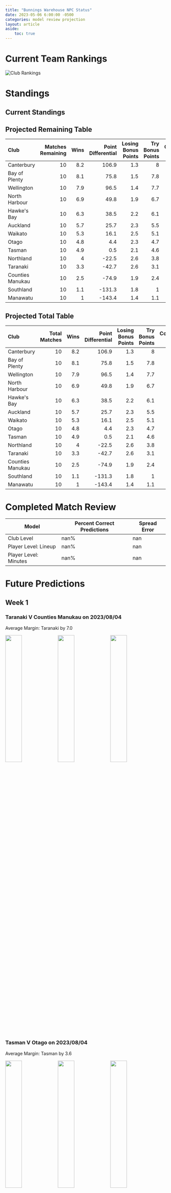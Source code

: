 ```yaml
---  
title: "Bunnings Warehouse NPC Status"  
date: 2023-05-06 6:00:00 -0500  
categories: model review projection  
layout: article  
aside:  
    toc: true  
---
```

# Current Team Rankings


![Club Rankings](plots/rankings_Bunnings-Warehouse-NPC-2023.png)
# Standings

## Current Standings






## Projected Remaining Table


| Club             |   Matches Remaining |   Wins |   Point Differential |   Losing Bonus Points |   Try Bonus Points |   Competition Points |
|:-----------------|--------------------:|-------:|---------------------:|----------------------:|-------------------:|---------------------:|
| Canterbury       |                  10 |    8.2 |                106.9 |                   1.3 |                8   |                 42.1 |
| Bay of Plenty    |                  10 |    8.1 |                 75.8 |                   1.5 |                7.8 |                 41.7 |
| Wellington       |                  10 |    7.9 |                 96.5 |                   1.4 |                7.7 |                 40.6 |
| North Harbour    |                  10 |    6.9 |                 49.8 |                   1.9 |                6.7 |                 36.3 |
| Hawke's Bay      |                  10 |    6.3 |                 38.5 |                   2.2 |                6.1 |                 33.5 |
| Auckland         |                  10 |    5.7 |                 25.7 |                   2.3 |                5.5 |                 30.8 |
| Waikato          |                  10 |    5.3 |                 16.1 |                   2.5 |                5.1 |                 28.7 |
| Otago            |                  10 |    4.8 |                  4.4 |                   2.3 |                4.7 |                 26.3 |
| Tasman           |                  10 |    4.9 |                  0.5 |                   2.1 |                4.6 |                 26.2 |
| Northland        |                  10 |    4   |                -22.5 |                   2.6 |                3.8 |                 22.3 |
| Taranaki         |                  10 |    3.3 |                -42.7 |                   2.6 |                3.1 |                 18.8 |
| Counties Manukau |                  10 |    2.5 |                -74.9 |                   1.9 |                2.4 |                 14   |
| Southland        |                  10 |    1.1 |               -131.3 |                   1.8 |                1   |                  7.1 |
| Manawatu         |                  10 |    1   |               -143.4 |                   1.4 |                1.1 |                  6.7 |



## Projected Total Table


| Club             |   Total Matches |   Wins |   Point Differential |   Losing Bonus Points |   Try Bonus Points |   Competition Points |
|:-----------------|----------------:|-------:|---------------------:|----------------------:|-------------------:|---------------------:|
| Canterbury       |              10 |    8.2 |                106.9 |                   1.3 |                8   |                 42.1 |
| Bay of Plenty    |              10 |    8.1 |                 75.8 |                   1.5 |                7.8 |                 41.7 |
| Wellington       |              10 |    7.9 |                 96.5 |                   1.4 |                7.7 |                 40.6 |
| North Harbour    |              10 |    6.9 |                 49.8 |                   1.9 |                6.7 |                 36.3 |
| Hawke's Bay      |              10 |    6.3 |                 38.5 |                   2.2 |                6.1 |                 33.5 |
| Auckland         |              10 |    5.7 |                 25.7 |                   2.3 |                5.5 |                 30.8 |
| Waikato          |              10 |    5.3 |                 16.1 |                   2.5 |                5.1 |                 28.7 |
| Otago            |              10 |    4.8 |                  4.4 |                   2.3 |                4.7 |                 26.3 |
| Tasman           |              10 |    4.9 |                  0.5 |                   2.1 |                4.6 |                 26.2 |
| Northland        |              10 |    4   |                -22.5 |                   2.6 |                3.8 |                 22.3 |
| Taranaki         |              10 |    3.3 |                -42.7 |                   2.6 |                3.1 |                 18.8 |
| Counties Manukau |              10 |    2.5 |                -74.9 |                   1.9 |                2.4 |                 14   |
| Southland        |              10 |    1.1 |               -131.3 |                   1.8 |                1   |                  7.1 |
| Manawatu         |              10 |    1   |               -143.4 |                   1.4 |                1.1 |                  6.7 |



# Completed Match Review


| Model | Percent Correct Predictions | Spread Error |
| ------ | ------ | ------ |
| Club Level | nan% | nan |
| Player Level: Lineup | nan% | nan |
| Player Level: Minutes | nan% | nan |


# Future Predictions

## Week 1

### Taranaki V Counties Manukau on 2023/08/04


Average Margin: Taranaki by 7.0

<p float="left">
<img src="plots/performances_Taranaki_V_Counties Manukau_1.png" width="32%" />
<img src="plots/resultbar_Taranaki_V_Counties Manukau_1.png" width="32%" />
<img src="plots/spreads_Taranaki_V_Counties Manukau_1.png" width="32%" />
</p>

### Tasman V Otago on 2023/08/04


Average Margin: Tasman by 3.6

<p float="left">
<img src="plots/performances_Tasman_V_Otago_1.png" width="32%" />
<img src="plots/resultbar_Tasman_V_Otago_1.png" width="32%" />
<img src="plots/spreads_Tasman_V_Otago_1.png" width="32%" />
</p>

### Manawatu V Wellington on 2023/08/05


Average Margin: Wellington by 20.2

<p float="left">
<img src="plots/performances_Manawatu_V_Wellington_1.png" width="32%" />
<img src="plots/resultbar_Manawatu_V_Wellington_1.png" width="32%" />
<img src="plots/spreads_Manawatu_V_Wellington_1.png" width="32%" />
</p>

### Northland V Canterbury on 2023/08/05


Average Margin: Canterbury by 8.3

<p float="left">
<img src="plots/performances_Northland_V_Canterbury_1.png" width="32%" />
<img src="plots/resultbar_Northland_V_Canterbury_1.png" width="32%" />
<img src="plots/spreads_Northland_V_Canterbury_1.png" width="32%" />
</p>

### Hawke's Bay V North Harbour on 2023/08/05


Average Margin: Hawke's Bay by 0.8

<p float="left">
<img src="plots/performances_Hawke's Bay_V_North Harbour_1.png" width="32%" />
<img src="plots/resultbar_Hawke's Bay_V_North Harbour_1.png" width="32%" />
<img src="plots/spreads_Hawke's Bay_V_North Harbour_1.png" width="32%" />
</p>

### Bay of Plenty V Auckland on 2023/08/06


Average Margin: Bay of Plenty by 8.4

<p float="left">
<img src="plots/performances_Bay of Plenty_V_Auckland_1.png" width="32%" />
<img src="plots/resultbar_Bay of Plenty_V_Auckland_1.png" width="32%" />
<img src="plots/spreads_Bay of Plenty_V_Auckland_1.png" width="32%" />
</p>

### Southland V Waikato on 2023/08/06


Average Margin: Waikato by 12.2

<p float="left">
<img src="plots/performances_Southland_V_Waikato_1.png" width="32%" />
<img src="plots/resultbar_Southland_V_Waikato_1.png" width="32%" />
<img src="plots/spreads_Southland_V_Waikato_1.png" width="32%" />
</p>

## Week 2

### Northland V Taranaki on 2023/08/09


Average Margin: Northland by 5.1

<p float="left">
<img src="plots/performances_Northland_V_Taranaki_2.png" width="32%" />
<img src="plots/resultbar_Northland_V_Taranaki_2.png" width="32%" />
<img src="plots/spreads_Northland_V_Taranaki_2.png" width="32%" />
</p>

### Counties Manukau V Hawke's Bay on 2023/08/11


Average Margin: Hawke's Bay by 7.0

<p float="left">
<img src="plots/performances_Counties Manukau_V_Hawke's Bay_2.png" width="32%" />
<img src="plots/resultbar_Counties Manukau_V_Hawke's Bay_2.png" width="32%" />
<img src="plots/spreads_Counties Manukau_V_Hawke's Bay_2.png" width="32%" />
</p>

### Tasman V Auckland on 2023/08/12


Average Margin: Tasman by 2.2

<p float="left">
<img src="plots/performances_Tasman_V_Auckland_2.png" width="32%" />
<img src="plots/resultbar_Tasman_V_Auckland_2.png" width="32%" />
<img src="plots/spreads_Tasman_V_Auckland_2.png" width="32%" />
</p>

### Otago V Wellington on 2023/08/12


Average Margin: Wellington by 5.5

<p float="left">
<img src="plots/performances_Otago_V_Wellington_2.png" width="32%" />
<img src="plots/resultbar_Otago_V_Wellington_2.png" width="32%" />
<img src="plots/spreads_Otago_V_Wellington_2.png" width="32%" />
</p>

### Bay of Plenty V Waikato on 2023/08/12


Average Margin: Bay of Plenty by 7.7

<p float="left">
<img src="plots/performances_Bay of Plenty_V_Waikato_2.png" width="32%" />
<img src="plots/resultbar_Bay of Plenty_V_Waikato_2.png" width="32%" />
<img src="plots/spreads_Bay of Plenty_V_Waikato_2.png" width="32%" />
</p>

### North Harbour V Canterbury on 2023/08/13


Average Margin: North Harbour by 0.1

<p float="left">
<img src="plots/performances_North Harbour_V_Canterbury_2.png" width="32%" />
<img src="plots/resultbar_North Harbour_V_Canterbury_2.png" width="32%" />
<img src="plots/spreads_North Harbour_V_Canterbury_2.png" width="32%" />
</p>

### Manawatu V Taranaki on 2023/08/13


Average Margin: Taranaki by 7.1

<p float="left">
<img src="plots/performances_Manawatu_V_Taranaki_2.png" width="32%" />
<img src="plots/resultbar_Manawatu_V_Taranaki_2.png" width="32%" />
<img src="plots/spreads_Manawatu_V_Taranaki_2.png" width="32%" />
</p>

### Southland V Northland on 2023/08/13


Average Margin: Northland by 6.9

<p float="left">
<img src="plots/performances_Southland_V_Northland_2.png" width="32%" />
<img src="plots/resultbar_Southland_V_Northland_2.png" width="32%" />
<img src="plots/spreads_Southland_V_Northland_2.png" width="32%" />
</p>

## Week 3

### Hawke's Bay V Waikato on 2023/08/16


Average Margin: Hawke's Bay by 3.8

<p float="left">
<img src="plots/performances_Hawke's Bay_V_Waikato_3.png" width="32%" />
<img src="plots/resultbar_Hawke's Bay_V_Waikato_3.png" width="32%" />
<img src="plots/spreads_Hawke's Bay_V_Waikato_3.png" width="32%" />
</p>

### Counties Manukau V Bay of Plenty on 2023/08/18


Average Margin: Bay of Plenty by 10.8

<p float="left">
<img src="plots/performances_Counties Manukau_V_Bay of Plenty_3.png" width="32%" />
<img src="plots/resultbar_Counties Manukau_V_Bay of Plenty_3.png" width="32%" />
<img src="plots/spreads_Counties Manukau_V_Bay of Plenty_3.png" width="32%" />
</p>

### North Harbour V Auckland on 2023/08/19


Average Margin: North Harbour by 7.0

<p float="left">
<img src="plots/performances_North Harbour_V_Auckland_3.png" width="32%" />
<img src="plots/resultbar_North Harbour_V_Auckland_3.png" width="32%" />
<img src="plots/spreads_North Harbour_V_Auckland_3.png" width="32%" />
</p>

### Wellington V Southland on 2023/08/19


Average Margin: Wellington by 24.7

<p float="left">
<img src="plots/performances_Wellington_V_Southland_3.png" width="32%" />
<img src="plots/resultbar_Wellington_V_Southland_3.png" width="32%" />
<img src="plots/spreads_Wellington_V_Southland_3.png" width="32%" />
</p>

### Canterbury V Manawatu on 2023/08/19


Average Margin: Canterbury by 26.1

<p float="left">
<img src="plots/performances_Canterbury_V_Manawatu_3.png" width="32%" />
<img src="plots/resultbar_Canterbury_V_Manawatu_3.png" width="32%" />
<img src="plots/spreads_Canterbury_V_Manawatu_3.png" width="32%" />
</p>

### Northland V Tasman on 2023/08/19


Average Margin: Northland by 0.3

<p float="left">
<img src="plots/performances_Northland_V_Tasman_3.png" width="32%" />
<img src="plots/resultbar_Northland_V_Tasman_3.png" width="32%" />
<img src="plots/spreads_Northland_V_Tasman_3.png" width="32%" />
</p>

### Hawke's Bay V Otago on 2023/08/20


Average Margin: Hawke's Bay by 5.8

<p float="left">
<img src="plots/performances_Hawke's Bay_V_Otago_3.png" width="32%" />
<img src="plots/resultbar_Hawke's Bay_V_Otago_3.png" width="32%" />
<img src="plots/spreads_Hawke's Bay_V_Otago_3.png" width="32%" />
</p>

### Waikato V Taranaki on 2023/08/20


Average Margin: Waikato by 10.2

<p float="left">
<img src="plots/performances_Waikato_V_Taranaki_3.png" width="32%" />
<img src="plots/resultbar_Waikato_V_Taranaki_3.png" width="32%" />
<img src="plots/spreads_Waikato_V_Taranaki_3.png" width="32%" />
</p>

## Week 4

### Wellington V Tasman on 2023/08/23


Average Margin: Wellington by 12.5

<p float="left">
<img src="plots/performances_Wellington_V_Tasman_4.png" width="32%" />
<img src="plots/resultbar_Wellington_V_Tasman_4.png" width="32%" />
<img src="plots/spreads_Wellington_V_Tasman_4.png" width="32%" />
</p>

### Manawatu V Northland on 2023/08/25


Average Margin: Northland by 8.7

<p float="left">
<img src="plots/performances_Manawatu_V_Northland_4.png" width="32%" />
<img src="plots/resultbar_Manawatu_V_Northland_4.png" width="32%" />
<img src="plots/spreads_Manawatu_V_Northland_4.png" width="32%" />
</p>

### Otago V Southland on 2023/08/26


Average Margin: Otago by 16.4

<p float="left">
<img src="plots/performances_Otago_V_Southland_4.png" width="32%" />
<img src="plots/resultbar_Otago_V_Southland_4.png" width="32%" />
<img src="plots/spreads_Otago_V_Southland_4.png" width="32%" />
</p>

### Auckland V Hawke's Bay on 2023/08/26


Average Margin: Auckland by 2.7

<p float="left">
<img src="plots/performances_Auckland_V_Hawke's Bay_4.png" width="32%" />
<img src="plots/resultbar_Auckland_V_Hawke's Bay_4.png" width="32%" />
<img src="plots/spreads_Auckland_V_Hawke's Bay_4.png" width="32%" />
</p>

### Taranaki V Bay of Plenty on 2023/08/26


Average Margin: Bay of Plenty by 7.9

<p float="left">
<img src="plots/performances_Taranaki_V_Bay of Plenty_4.png" width="32%" />
<img src="plots/resultbar_Taranaki_V_Bay of Plenty_4.png" width="32%" />
<img src="plots/spreads_Taranaki_V_Bay of Plenty_4.png" width="32%" />
</p>

### Tasman V North Harbour on 2023/08/27


Average Margin: North Harbour by 2.3

<p float="left">
<img src="plots/performances_Tasman_V_North Harbour_4.png" width="32%" />
<img src="plots/resultbar_Tasman_V_North Harbour_4.png" width="32%" />
<img src="plots/spreads_Tasman_V_North Harbour_4.png" width="32%" />
</p>

### Waikato V Counties Manukau on 2023/08/27


Average Margin: Waikato by 14.2

<p float="left">
<img src="plots/performances_Waikato_V_Counties Manukau_4.png" width="32%" />
<img src="plots/resultbar_Waikato_V_Counties Manukau_4.png" width="32%" />
<img src="plots/spreads_Waikato_V_Counties Manukau_4.png" width="32%" />
</p>

### Canterbury V Wellington on 2023/08/27


Average Margin: Canterbury by 3.2

<p float="left">
<img src="plots/performances_Canterbury_V_Wellington_4.png" width="32%" />
<img src="plots/resultbar_Canterbury_V_Wellington_4.png" width="32%" />
<img src="plots/spreads_Canterbury_V_Wellington_4.png" width="32%" />
</p>

## Week 5

### Auckland V Manawatu on 2023/08/30


Average Margin: Auckland by 19.4

<p float="left">
<img src="plots/performances_Auckland_V_Manawatu_5.png" width="32%" />
<img src="plots/resultbar_Auckland_V_Manawatu_5.png" width="32%" />
<img src="plots/spreads_Auckland_V_Manawatu_5.png" width="32%" />
</p>

### Northland V Hawke's Bay on 2023/09/01


Average Margin: Hawke's Bay by 2.1

<p float="left">
<img src="plots/performances_Northland_V_Hawke's Bay_5.png" width="32%" />
<img src="plots/resultbar_Northland_V_Hawke's Bay_5.png" width="32%" />
<img src="plots/spreads_Northland_V_Hawke's Bay_5.png" width="32%" />
</p>

### Bay of Plenty V Otago on 2023/09/02


Average Margin: Bay of Plenty by 9.6

<p float="left">
<img src="plots/performances_Bay of Plenty_V_Otago_5.png" width="32%" />
<img src="plots/resultbar_Bay of Plenty_V_Otago_5.png" width="32%" />
<img src="plots/spreads_Bay of Plenty_V_Otago_5.png" width="32%" />
</p>

### Canterbury V Taranaki on 2023/09/02


Average Margin: Canterbury by 15.6

<p float="left">
<img src="plots/performances_Canterbury_V_Taranaki_5.png" width="32%" />
<img src="plots/resultbar_Canterbury_V_Taranaki_5.png" width="32%" />
<img src="plots/spreads_Canterbury_V_Taranaki_5.png" width="32%" />
</p>

### North Harbour V Waikato on 2023/09/02


Average Margin: North Harbour by 5.7

<p float="left">
<img src="plots/performances_North Harbour_V_Waikato_5.png" width="32%" />
<img src="plots/resultbar_North Harbour_V_Waikato_5.png" width="32%" />
<img src="plots/spreads_North Harbour_V_Waikato_5.png" width="32%" />
</p>

### Wellington V Counties Manukau on 2023/09/02


Average Margin: Wellington by 19.4

<p float="left">
<img src="plots/performances_Wellington_V_Counties Manukau_5.png" width="32%" />
<img src="plots/resultbar_Wellington_V_Counties Manukau_5.png" width="32%" />
<img src="plots/spreads_Wellington_V_Counties Manukau_5.png" width="32%" />
</p>

### Tasman V Manawatu on 2023/09/03


Average Margin: Tasman by 17.8

<p float="left">
<img src="plots/performances_Tasman_V_Manawatu_5.png" width="32%" />
<img src="plots/resultbar_Tasman_V_Manawatu_5.png" width="32%" />
<img src="plots/spreads_Tasman_V_Manawatu_5.png" width="32%" />
</p>

### Southland V Auckland on 2023/09/03


Average Margin: Auckland by 10.8

<p float="left">
<img src="plots/performances_Southland_V_Auckland_5.png" width="32%" />
<img src="plots/resultbar_Southland_V_Auckland_5.png" width="32%" />
<img src="plots/spreads_Southland_V_Auckland_5.png" width="32%" />
</p>

## Week 6

### North Harbour V Otago on 2023/09/06


Average Margin: North Harbour by 8.4

<p float="left">
<img src="plots/performances_North Harbour_V_Otago_6.png" width="32%" />
<img src="plots/resultbar_North Harbour_V_Otago_6.png" width="32%" />
<img src="plots/spreads_North Harbour_V_Otago_6.png" width="32%" />
</p>

### Waikato V Wellington on 2023/09/08


Average Margin: Wellington by 2.9

<p float="left">
<img src="plots/performances_Waikato_V_Wellington_6.png" width="32%" />
<img src="plots/resultbar_Waikato_V_Wellington_6.png" width="32%" />
<img src="plots/spreads_Waikato_V_Wellington_6.png" width="32%" />
</p>

### Hawke's Bay V Bay of Plenty on 2023/09/09


Average Margin: Bay of Plenty by 0.0

<p float="left">
<img src="plots/performances_Hawke's Bay_V_Bay of Plenty_6.png" width="32%" />
<img src="plots/resultbar_Hawke's Bay_V_Bay of Plenty_6.png" width="32%" />
<img src="plots/spreads_Hawke's Bay_V_Bay of Plenty_6.png" width="32%" />
</p>

### Auckland V Canterbury on 2023/09/09


Average Margin: Canterbury by 3.2

<p float="left">
<img src="plots/performances_Auckland_V_Canterbury_6.png" width="32%" />
<img src="plots/resultbar_Auckland_V_Canterbury_6.png" width="32%" />
<img src="plots/spreads_Auckland_V_Canterbury_6.png" width="32%" />
</p>

### Counties Manukau V Southland on 2023/09/09


Average Margin: Counties Manukau by 8.1

<p float="left">
<img src="plots/performances_Counties Manukau_V_Southland_6.png" width="32%" />
<img src="plots/resultbar_Counties Manukau_V_Southland_6.png" width="32%" />
<img src="plots/spreads_Counties Manukau_V_Southland_6.png" width="32%" />
</p>

### Manawatu V North Harbour on 2023/09/10


Average Margin: North Harbour by 16.1

<p float="left">
<img src="plots/performances_Manawatu_V_North Harbour_6.png" width="32%" />
<img src="plots/resultbar_Manawatu_V_North Harbour_6.png" width="32%" />
<img src="plots/spreads_Manawatu_V_North Harbour_6.png" width="32%" />
</p>

### Taranaki V Tasman on 2023/09/10


Average Margin: Tasman by 1.3

<p float="left">
<img src="plots/performances_Taranaki_V_Tasman_6.png" width="32%" />
<img src="plots/resultbar_Taranaki_V_Tasman_6.png" width="32%" />
<img src="plots/spreads_Taranaki_V_Tasman_6.png" width="32%" />
</p>

### Otago V Northland on 2023/09/10


Average Margin: Otago by 7.0

<p float="left">
<img src="plots/performances_Otago_V_Northland_6.png" width="32%" />
<img src="plots/resultbar_Otago_V_Northland_6.png" width="32%" />
<img src="plots/spreads_Otago_V_Northland_6.png" width="32%" />
</p>

## Week 7

### Counties Manukau V Canterbury on 2023/09/13


Average Margin: Canterbury by 12.5

<p float="left">
<img src="plots/performances_Counties Manukau_V_Canterbury_7.png" width="32%" />
<img src="plots/resultbar_Counties Manukau_V_Canterbury_7.png" width="32%" />
<img src="plots/spreads_Counties Manukau_V_Canterbury_7.png" width="32%" />
</p>

### Hawke's Bay V Manawatu on 2023/09/15


Average Margin: Hawke's Bay by 19.5

<p float="left">
<img src="plots/performances_Hawke's Bay_V_Manawatu_7.png" width="32%" />
<img src="plots/resultbar_Hawke's Bay_V_Manawatu_7.png" width="32%" />
<img src="plots/spreads_Hawke's Bay_V_Manawatu_7.png" width="32%" />
</p>

### Otago V Taranaki on 2023/09/16


Average Margin: Otago by 7.8

<p float="left">
<img src="plots/performances_Otago_V_Taranaki_7.png" width="32%" />
<img src="plots/resultbar_Otago_V_Taranaki_7.png" width="32%" />
<img src="plots/spreads_Otago_V_Taranaki_7.png" width="32%" />
</p>

### North Harbour V Northland on 2023/09/16


Average Margin: North Harbour by 11.8

<p float="left">
<img src="plots/performances_North Harbour_V_Northland_7.png" width="32%" />
<img src="plots/resultbar_North Harbour_V_Northland_7.png" width="32%" />
<img src="plots/spreads_North Harbour_V_Northland_7.png" width="32%" />
</p>

### Auckland V Waikato on 2023/09/16


Average Margin: Auckland by 2.9

<p float="left">
<img src="plots/performances_Auckland_V_Waikato_7.png" width="32%" />
<img src="plots/resultbar_Auckland_V_Waikato_7.png" width="32%" />
<img src="plots/spreads_Auckland_V_Waikato_7.png" width="32%" />
</p>

### Bay of Plenty V Wellington on 2023/09/17


Average Margin: Bay of Plenty by 0.8

<p float="left">
<img src="plots/performances_Bay of Plenty_V_Wellington_7.png" width="32%" />
<img src="plots/resultbar_Bay of Plenty_V_Wellington_7.png" width="32%" />
<img src="plots/spreads_Bay of Plenty_V_Wellington_7.png" width="32%" />
</p>

### Tasman V Counties Manukau on 2023/09/17


Average Margin: Tasman by 11.3

<p float="left">
<img src="plots/performances_Tasman_V_Counties Manukau_7.png" width="32%" />
<img src="plots/resultbar_Tasman_V_Counties Manukau_7.png" width="32%" />
<img src="plots/spreads_Tasman_V_Counties Manukau_7.png" width="32%" />
</p>

### Canterbury V Southland on 2023/09/17


Average Margin: Canterbury by 24.2

<p float="left">
<img src="plots/performances_Canterbury_V_Southland_7.png" width="32%" />
<img src="plots/resultbar_Canterbury_V_Southland_7.png" width="32%" />
<img src="plots/spreads_Canterbury_V_Southland_7.png" width="32%" />
</p>

## Week 8

### Northland V Bay of Plenty on 2023/09/22


Average Margin: Bay of Plenty by 6.4

<p float="left">
<img src="plots/performances_Northland_V_Bay of Plenty_8.png" width="32%" />
<img src="plots/resultbar_Northland_V_Bay of Plenty_8.png" width="32%" />
<img src="plots/spreads_Northland_V_Bay of Plenty_8.png" width="32%" />
</p>

### Southland V Hawke's Bay on 2023/09/23


Average Margin: Hawke's Bay by 11.9

<p float="left">
<img src="plots/performances_Southland_V_Hawke's Bay_8.png" width="32%" />
<img src="plots/resultbar_Southland_V_Hawke's Bay_8.png" width="32%" />
<img src="plots/spreads_Southland_V_Hawke's Bay_8.png" width="32%" />
</p>

### Counties Manukau V Manawatu on 2023/09/23


Average Margin: Counties Manukau by 10.2

<p float="left">
<img src="plots/performances_Counties Manukau_V_Manawatu_8.png" width="32%" />
<img src="plots/resultbar_Counties Manukau_V_Manawatu_8.png" width="32%" />
<img src="plots/spreads_Counties Manukau_V_Manawatu_8.png" width="32%" />
</p>

### Canterbury V Tasman on 2023/09/23


Average Margin: Canterbury by 11.5

<p float="left">
<img src="plots/performances_Canterbury_V_Tasman_8.png" width="32%" />
<img src="plots/resultbar_Canterbury_V_Tasman_8.png" width="32%" />
<img src="plots/spreads_Canterbury_V_Tasman_8.png" width="32%" />
</p>

### Taranaki V Auckland on 2023/09/23


Average Margin: Auckland by 3.0

<p float="left">
<img src="plots/performances_Taranaki_V_Auckland_8.png" width="32%" />
<img src="plots/resultbar_Taranaki_V_Auckland_8.png" width="32%" />
<img src="plots/spreads_Taranaki_V_Auckland_8.png" width="32%" />
</p>

### Waikato V Otago on 2023/09/24


Average Margin: Waikato by 5.6

<p float="left">
<img src="plots/performances_Waikato_V_Otago_8.png" width="32%" />
<img src="plots/resultbar_Waikato_V_Otago_8.png" width="32%" />
<img src="plots/spreads_Waikato_V_Otago_8.png" width="32%" />
</p>

### Wellington V North Harbour on 2023/09/24


Average Margin: Wellington by 6.5

<p float="left">
<img src="plots/performances_Wellington_V_North Harbour_8.png" width="32%" />
<img src="plots/resultbar_Wellington_V_North Harbour_8.png" width="32%" />
<img src="plots/spreads_Wellington_V_North Harbour_8.png" width="32%" />
</p>

## Week 9

### Southland V Bay of Plenty on 2023/09/27


Average Margin: Bay of Plenty by 15.4

<p float="left">
<img src="plots/performances_Southland_V_Bay of Plenty_9.png" width="32%" />
<img src="plots/resultbar_Southland_V_Bay of Plenty_9.png" width="32%" />
<img src="plots/spreads_Southland_V_Bay of Plenty_9.png" width="32%" />
</p>

### Auckland V Northland on 2023/09/29


Average Margin: Auckland by 8.0

<p float="left">
<img src="plots/performances_Auckland_V_Northland_9.png" width="32%" />
<img src="plots/resultbar_Auckland_V_Northland_9.png" width="32%" />
<img src="plots/spreads_Auckland_V_Northland_9.png" width="32%" />
</p>

### Taranaki V North Harbour on 2023/09/30


Average Margin: North Harbour by 6.2

<p float="left">
<img src="plots/performances_Taranaki_V_North Harbour_9.png" width="32%" />
<img src="plots/resultbar_Taranaki_V_North Harbour_9.png" width="32%" />
<img src="plots/spreads_Taranaki_V_North Harbour_9.png" width="32%" />
</p>

### Waikato V Canterbury on 2023/09/30


Average Margin: Canterbury by 3.0

<p float="left">
<img src="plots/performances_Waikato_V_Canterbury_9.png" width="32%" />
<img src="plots/resultbar_Waikato_V_Canterbury_9.png" width="32%" />
<img src="plots/spreads_Waikato_V_Canterbury_9.png" width="32%" />
</p>

### Wellington V Hawke's Bay on 2023/09/30


Average Margin: Wellington by 9.3

<p float="left">
<img src="plots/performances_Wellington_V_Hawke's Bay_9.png" width="32%" />
<img src="plots/resultbar_Wellington_V_Hawke's Bay_9.png" width="32%" />
<img src="plots/spreads_Wellington_V_Hawke's Bay_9.png" width="32%" />
</p>

### Manawatu V Southland on 2023/10/01


Average Margin: Manawatu by 1.2

<p float="left">
<img src="plots/performances_Manawatu_V_Southland_9.png" width="32%" />
<img src="plots/resultbar_Manawatu_V_Southland_9.png" width="32%" />
<img src="plots/spreads_Manawatu_V_Southland_9.png" width="32%" />
</p>

### Otago V Counties Manukau on 2023/10/01


Average Margin: Otago by 11.6

<p float="left">
<img src="plots/performances_Otago_V_Counties Manukau_9.png" width="32%" />
<img src="plots/resultbar_Otago_V_Counties Manukau_9.png" width="32%" />
<img src="plots/spreads_Otago_V_Counties Manukau_9.png" width="32%" />
</p>

### Bay of Plenty V Tasman on 2023/10/01


Average Margin: Bay of Plenty by 9.2

<p float="left">
<img src="plots/performances_Bay of Plenty_V_Tasman_9.png" width="32%" />
<img src="plots/resultbar_Bay of Plenty_V_Tasman_9.png" width="32%" />
<img src="plots/spreads_Bay of Plenty_V_Tasman_9.png" width="32%" />
</p>
